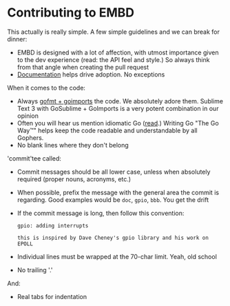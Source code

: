 # Contributing to EMBD

This actually is really simple. A few simple guidelines and we can break for dinner:

* EMBD is designed with a lot of affection, with utmost importance given to the dev experience (read: the API feel and style.) So always think from that angle when creating the pull request
* [Documentation](https://godoc.org/github.com/jjcinaz/embd) helps drive adoption. No exceptions

When it comes to the code:

* Always [gofmt + goimports](https://michaelwhatcott.com/gosublime-goimports/) the code. We absolutely adore them. Sublime Text 3 with GoSublime + GoImports is a very potent combination in our opinion
* Often you will hear us mention idiomatic Go ([read](http://golang.org/doc/effective_go.html).) Writing Go "The Go Way™" helps keep the code readable and understandable by all Gophers.
* No blank lines where they don't belong

'commit'tee called:

* Commit messages should be all lower case, unless when absolutely required (proper nouns, acronyms, etc.)
* When possible, prefix the message with the general area the commit is regarding. Good examples would be ```doc```, ```gpio```, ```bbb```. You get the drift
* If the commit message is long, then follow this convention:

	```
	gpio: adding interrupts

	this is inspired by Dave Cheney's gpio library and his work on EPOLL
	```

* Individual lines must be wrapped at the 70-char limit. Yeah, old school	
* No trailing '.'

And:

* Real tabs for indentation
